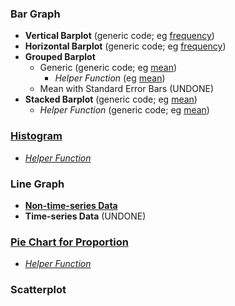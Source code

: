 ### Bar Graph
- **Vertical Barplot** (generic code; eg [frequency]([SC]-Descriptive-Analytics/[SC]-Data-Visualisation/[M]-Vertical-Barplot.md))
- **Horizontal Barplot** (generic code; eg [frequency]([SC]-Descriptive-Analytics/[SC]-Data-Visualisation/[M]-Horizontal-Barplot))
- **Grouped Barplot**
    - Generic (generic code; eg [mean]([SC]-Descriptive-Analytics/[SC]-Data-Visualisation/[M]-Grouped-Barplot))
      - _Helper Function_ (eg [mean]([SC]-Descriptive-Analytics/[SC]-Data-Visualisation/[HF]-Grouped-Barplot-&-Frequency-Table))
    - Mean with Standard Error Bars (UNDONE)
- **Stacked Barplot** (generic code; eg [mean]([SC]-Descriptive-Analytics/[SC]-Data-Visualisation/[M]-Stacked-Barplot))
    - _Helper Function_ (generic code; eg [mean]([SC]-Descriptive-Analytics/[SC]-Data-Visualisation/[HF]-Stacked-Barplot-&-Frequency-Table))
### [Histogram]([SC]-Descriptive-Analytics/[SC]-Data-Visualisation/[M]-Histogram-&-Frequency-Table)
- [_Helper Function_]([SC]-Descriptive-Analytics/[SC]-Data-Visualisation/[HF]-Histogram-&-Frequency-Table)
### Line Graph
- [**Non-time-series Data**]([SC]-Descriptive-Analytics/[SC]-Data-Visualisation/[M]-(non-TS)-Line-Graph)
- **Time-series Data** (UNDONE)
### [Pie Chart for Proportion]([SC]-Descriptive-Analytics/[SC]-Data-Visualisation/[M]-(Prop)-Pie-Chart)
- [_Helper Function_]([SC]-Descriptive-Analytics/[SC]-Data-Visualisation/[HF]-(Prop)-Pie-Chart-&-Frequency-Table)
### Scatterplot
